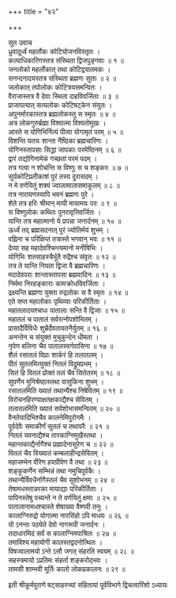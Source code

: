 +++
title = "४२"

+++

सूत उवाच  
ध्रुवादूर्ध्वं महर्लोकः कोटियोजनविस्तृतः ।  
कल्पाधिकारिणस्तत्र संस्थिता द्विजपुङ्गवाः ॥ १ ॥  
जनलोको महर्लोकात् तथा कोटिद्वयातमकः ।  
सनन्दनादयस्तत्र संस्थिता ब्रह्मणः सुताः ॥ २ ॥  
जलोकात् तपोलोकः कोटित्रयसमन्वितः ।  
वैराजास्तत्र वै देवाः स्थिता दाहविवर्जिताः ॥ ३ ॥  
प्राजापत्यात् सत्यलोकः कोटिषट्केन संयुतः ।  
अपुनर्मारकास्तत्र ब्रह्मलोकस्तु स स्मृतः ॥ ४ ॥  
अत्र लोकगुरुर्ब्रह्मा विश्वात्मा विश्वतोमुखः ।  
आस्ते स योगिभिर्नित्यं पीत्वा योगामृतं परम् ॥ ५ ॥  
विशन्ति यतयः शान्ता नैष्ठिका ब्रह्मचारिणः ।  
योगिनस्तापसाः सिद्धा जापकाः परमेष्ठिनम् ॥ ६ ॥  
द्वारं तद्योगिनामेकं गच्छतां परमं पदम् ।  
तत्र गत्वा न शोचन्ति स विष्णुः स च शङ्करः ॥ ७ ॥  
सूर्यकोटिप्रतीकाशं पुरं तस्य दुरासदम् ।  
न मे वर्णयितुं शक्यं ज्वालामालासमाकुलम् ॥ ८ ॥  
तत्र नारायणस्यापि भवनं ब्रह्मणः पुरे ।  
शेते तत्र हरिः श्रीमान् मायी मायामयः परः ॥ ९ ॥  
स विष्णुलोकः कथितः पुनरावृत्तिवर्जितः ।  
यान्ति तत्र महात्मानो ये प्रपन्ना जनार्दनम् ॥ १० ॥  
ऊर्ध्वं तद् ब्रह्मसदनात् पुरं ज्योतिर्मयं शुभम् ।  
वह्निना च परिक्षिप्तं तत्रास्ते भगवान् भवः ॥ ११ ॥  
देव्या सह महादेवश्चिन्त्यमानो मनीषिभिः ।  
योगिभिः शतसाहस्त्रैर्भूतै रुद्रैश्च संवृतः ॥ १२ ॥  
तत्र ते यान्ति नियता द्विजा वै ब्रह्मचारिणः ।  
मदादेवपराः शान्तास्तापसा ब्रह्मवादिनः ॥ १३ ॥  
निर्ममा निरहङ्काराः कामक्रोधविवर्जिताः ।  
द्रक्ष्यन्ति ब्रह्मणा युक्ता रुद्रलोकः स वै स्मृतः ॥ १४ ॥  
एते सप्त महालोकाः पृथिव्याः परिकीर्तिताः ।  
महातलादयश्चाधः पातालाः सन्ति वै द्विजाः ॥ १५ ॥  
महातलं च पातालं सर्वरत्नोपशोभितम् ।  
प्रासादैर्विविधैः शुभ्रैर्देवतायतनैर्युतम् ॥ १६ ॥  
अनन्तेन च संयुक्तं मुचुकुन्देन धीमता ।  
नृपेण बलिना चैव पातालस्वर्गवासिना ॥ १७ ॥  
शैलं रसातलं विप्राः शार्करं हि तलातलम् ।  
पीतं सुतलमित्युक्तं नितलं विद्रुमप्रभम् ।  
सितं हि वितलं प्रोक्तं तलं चैव सितेतरम् ॥ १८ ॥  
सुपर्णेन मुनिश्रेष्ठास्तथा वासुकिना शुभम् ।  
रसातलमिति ख्यातं तथान्यैश्च निषेवितम् ॥ १९ ॥  
विरोचनहिरण्याक्षतक्षकाद्यैश्च सेवितम् ।  
तलातलमिति ख्यातं सर्वशोभासमन्वितम् ॥ २० ॥  
वैनतेयादिभिश्चैव कालनेमिपुरोगमैः ।  
पूर्वदेवैः समाकीर्णं सुतलं च तथापरैः ॥ २१ ॥  
नितलं यवनाद्यैश्च तारकाग्निमुखैस्तथा ।  
महान्तकाद्यैर्नागैश्च प्रह्मादेनासुरेण च ॥ २२ ॥  
वितलं चैव विख्यातं कम्बलाहीन्द्रसेवितम् ।  
महाजम्भेन वीरेण हयग्रीवेण वै तथा ॥ २३ ॥  
शङ्कुकर्णेन सम्भिन्नं तथा नमुचिपूर्वकैः ।  
तथान्यैर्विवधैर्नागैस्तलं चैव सुशोभनम् ॥ २४ ॥  
तेषामधस्तान्नरका मायाद्याः परिकीर्तिताः ।  
पापिनस्तेषु पच्यन्ते न ते वर्णयितुं क्षमाः ॥ २५ ॥  
पातालानामधश्चास्ते शेषाख्या वैष्णवी तनुः ।  
कालाग्निरुद्रो योगात्मा नारसिंहो ऽपि माधवः ॥ २६ ॥  
यो ऽनन्तः पठ्येते देवो नागरूपी जनार्दनः ।  
तदाधारमिदं सर्वं स कालाग्निमपाश्रितः ॥ २७ ॥  
तमाविश्य महायोगी कालस्तद्वदनोत्थितः ।  
विषज्वालामयो ऽन्ते ऽसौ जगत् संहरति स्वयम् ॥ २८ ॥  
सहस्त्रमायो ऽप्रतिमः संहर्ता शङ्करोद्भवः ।  
तामसी शाम्भवी मूर्तिः कालो लोकप्रकालनः ॥ २९ ॥  
    
इती श्रीकूर्मपुराणे षट्साहस्त्र्यां संहितायां पूर्वविभागे द्विचत्वारिंशो ऽध्यायः
